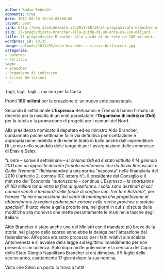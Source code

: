 ```yaml
---
author: Radio Rebelde
comments: true
date: 2011-08-30 19:36:05+00:00
layout: post
link: http://www.atomodelmale.it/2011/08/30/il-pregiudicato-brancher-alla-guida-di-un-ente-da-160-milioni/
slug: il-pregiudicato-brancher-alla-guida-di-un-ente-da-160-milioni
title: Il pregiudicato Brancher alla guida di un ente da 160 milioni.
wordpress_id: 10135
image: uploads/2011/08/aldo-brancher-e-silvio-berlusconi.jpg
categories:
- Governo
- Politica
tags:
- Brancher
- Organismo di indirizzo
- Silvio Berlusconi
---
```


Tagli, tagli, tagli... ma non per la Casta.

Pronti **160 milioni** per la creazione di un nuovo ente parastatale.

Secondo il settimanale **L'Espresso** Berlusconi e Tremonti hanno firmato un decreto per la nascita di un ente parastatale: l'**Organismo di indirizzo (Odi)** per la tutela e la promozione di progetti per i comuni del Nord.

Alla presidenza nominato il deputato ed ex ministro Aldo Brancher, condannato poche settimane fa in via definitiva per ricettazione e appropriazione indebita e di recente tirato in ballo anche dall'imprenditore Di Lernia nello scandalo delle tangenti per l'assegnazione delle commesse di Enav e Selex.

"_L'ente_ – scrive il settiminale – _si chiama Odi ed è stato istituito il 14 gennaio 2011 con un apposito decreto firmato nientemeno che da Silvio Berlusconi e Giulio Tremonti_." Richiamandosi a una norma "nascosta" nella finanziaria del 2010 (l'articolo 2, comma 107, lettera h'), il presidente del Consiglio e il ministro dell'Economia "_autorizzano_ – continua L'Espresso – _la spartizione di 160 milioni tondi entro la fine di quest'anno. I soldi sono destinati ai soli comuni veneti e lombardi delle fasce di confine con Trento e Bolzano_", per frenare "_la mini-secessione dei centri di montagna che progettavano di abbandonare le regioni padane per entrare nelle ricche province a statuto speciale_". Il tutto viene a galla proprio ora, nei giorni in cui si discute delle modifiche alla monovra che mette pesantemente le mani nelle tasche degli italiani.

Aldo Brancher è stato anche uno dei Ministri con il mandato più breve della storia: nel giugno dello scorso anno ebbe la delega per l'attuazione del federalismo. All'epoca era sotto processo per i fatti relativi alla scalata Antonveneta e si avvalse della legge sul legittimo impedimento per non presentarsi in udienza. Solo dopo molte polemiche e la censura del Capo dello Stato Giorgio Napolitano Brancher si era dimesso, il 5 luglio dello scorso anno, esattamente 17 giorni dopo la sua nomina.

Visto che Silvio un posto lo trova a tutti!
